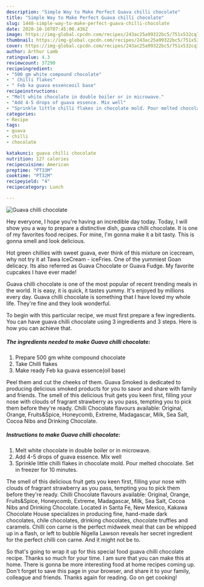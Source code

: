 ```yaml
---
description: "Simple Way to Make Perfect Guava chilli chocolate"
title: "Simple Way to Make Perfect Guava chilli chocolate"
slug: 1448-simple-way-to-make-perfect-guava-chilli-chocolate
date: 2020-10-16T07:45:06.436Z
image: https://img-global.cpcdn.com/recipes/243ac25a99322bc5/751x532cq70/guava-chilli-chocolate-recipe-main-photo.jpg
thumbnail: https://img-global.cpcdn.com/recipes/243ac25a99322bc5/751x532cq70/guava-chilli-chocolate-recipe-main-photo.jpg
cover: https://img-global.cpcdn.com/recipes/243ac25a99322bc5/751x532cq70/guava-chilli-chocolate-recipe-main-photo.jpg
author: Arthur Lamb
ratingvalue: 4.3
reviewcount: 37290
recipeingredient:
- "500 gm white compound chocolate"
- " Chilli flakes"
- " Feb ka guava essenceoil base"
recipeinstructions:
- "Melt white chocolate in double boiler or in microwave."
- "Add 4-5 drops of guava essence. Mix well"
- "Sprinkle little chilli flakes in chocolate mold. Pour melted chocolate. Set in freezer for 10 minutes."
categories:
- Recipe
tags:
- guava
- chilli
- chocolate

katakunci: guava chilli chocolate 
nutrition: 127 calories
recipecuisine: American
preptime: "PT33M"
cooktime: "PT32M"
recipeyield: "4"
recipecategory: Lunch

---
```



![Guava chilli chocolate](https://img-global.cpcdn.com/recipes/243ac25a99322bc5/751x532cq70/guava-chilli-chocolate-recipe-main-photo.jpg)

Hey everyone, I hope you're having an incredible day today. Today, I will show you a way to prepare a distinctive dish, guava chilli chocolate. It is one of my favorites food recipes. For mine, I'm gonna make it a bit tasty. This is gonna smell and look delicious.

Hot green chillies with sweet guava, ever think of this mixture on icecream, why not try it at Tawa IceCream - iceFries. One of the yummiest Goan delicacy. Its also referred as Guava Chocolate or Guava Fudge. My favorite cupcakes I have ever made!

Guava chilli chocolate is one of the most popular of recent trending meals in the world. It is easy, it is quick, it tastes yummy. It's enjoyed by millions every day. Guava chilli chocolate is something that I have loved my whole life. They're fine and they look wonderful.


To begin with this particular recipe, we must first prepare a few ingredients. You can have guava chilli chocolate using 3 ingredients and 3 steps. Here is how you can achieve that.

<!--inarticleads1-->

##### The ingredients needed to make Guava chilli chocolate:

1. Prepare 500 gm white compound chocolate
1. Take  Chilli flakes
1. Make ready  Feb ka guava essence(oil base)


Peel them and cut the cheeks of them. Guava Smoked is dedicated to producing delicious smoked products for you to savor and share with family and friends. The smell of this delicious fruit gets you keen first, filling your nose with clouds of fragrant strawberry as you pass, tempting you to pick them before they&#39;re ready. Chilli Chocolate flavours available: Original, Orange, Fruits&amp;Spice, Honeycomb, Extreme, Madagascar, Milk, Sea Salt, Cocoa Nibs and Drinking Chocolate. 

<!--inarticleads2-->

##### Instructions to make Guava chilli chocolate:

1. Melt white chocolate in double boiler or in microwave.
1. Add 4-5 drops of guava essence. Mix well
1. Sprinkle little chilli flakes in chocolate mold. Pour melted chocolate. Set in freezer for 10 minutes.


The smell of this delicious fruit gets you keen first, filling your nose with clouds of fragrant strawberry as you pass, tempting you to pick them before they&#39;re ready. Chilli Chocolate flavours available: Original, Orange, Fruits&amp;Spice, Honeycomb, Extreme, Madagascar, Milk, Sea Salt, Cocoa Nibs and Drinking Chocolate. Located in Santa Fe, New Mexico, Kakawa Chocolate House specializes in producing fine, hand-made dark chocolates, chile chocolates, drinking chocolates, chocolate truffles and caramels. Chilli con carne is the perfect midweek meal that can be whipped up in a flash, or left to bubble Nigella Lawson reveals her secret ingredient for the perfect chilli con carne. And it might not be to. 

So that's going to wrap it up for this special food guava chilli chocolate recipe. Thanks so much for your time. I am sure that you can make this at home. There is gonna be more interesting food at home recipes coming up. Don't forget to save this page in your browser, and share it to your family, colleague and friends. Thanks again for reading. Go on get cooking!
